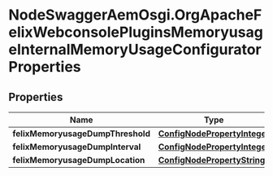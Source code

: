 # NodeSwaggerAemOsgi.OrgApacheFelixWebconsolePluginsMemoryusageInternalMemoryUsageConfiguratorProperties

## Properties

Name | Type | Description | Notes
------------ | ------------- | ------------- | -------------
**felixMemoryusageDumpThreshold** | [**ConfigNodePropertyInteger**](ConfigNodePropertyInteger.md) |  | [optional] 
**felixMemoryusageDumpInterval** | [**ConfigNodePropertyInteger**](ConfigNodePropertyInteger.md) |  | [optional] 
**felixMemoryusageDumpLocation** | [**ConfigNodePropertyString**](ConfigNodePropertyString.md) |  | [optional] 


